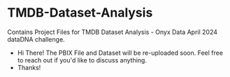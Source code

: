 # TMDB-Dataset-Analysis
Contains Project Files for TMDB Dataset Analysis - Onyx Data April 2024 dataDNA challenge.

- Hi There! The PBIX File and Dataset will be re-uploaded soon. Feel free to reach out if you'd like to discuss anything.
- Thanks!
